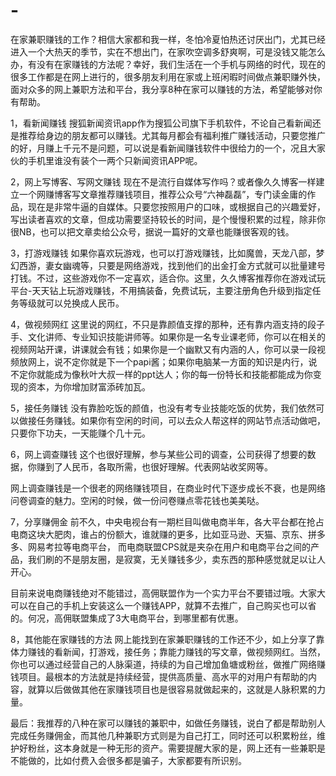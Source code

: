 # -
在家兼职赚钱的工作？相信大家都和我一样，冬怕冷夏怕热还讨厌出门，尤其已经进入一个大热天的季节，实在不想出门，在家吹空调多舒爽啊，可是没钱又能怎么办，有没有在家赚钱的方法呢？幸好，我们生活在一个手机与网络的时代，现在的很多工作都是在网上进行的，很多朋友利用在家或上班闲暇时间做点兼职赚外快，面对众多的网上兼职方法和平台，我分享8种在家可以赚钱的方法，希望能够对你有帮助。

1，看新闻赚钱
搜狐新闻资讯app作为搜狐公司旗下手机软件，不论自己看新闻还是推荐给身边的朋友都可以赚钱。尤其每月都会有福利推广赚钱活动，只要您推广的好，月赚上千元不是问题，可以说是看新闻赚钱软件中很给力的一个，况且大家伙的手机里谁没有装个一两个只新闻资讯APP呢。

2，网上写博客、写网文赚钱
现在不是流行自媒体写作吗？或者像久久博客一样建立一个网赚博客写文章推荐赚钱项目，推荐公众号“六神磊磊”，专门读金庸的作品，现在是非常牛逼的自媒体。只要您按照用户的口味，或根据自己的兴趣爱好，写出读者喜欢的文章，但成功需要坚持较长的时间，是个慢慢积累的过程，除非你很NB，也可以把文章卖给公众号，据说一篇好的文章也能赚很客观的钱。

3，打游戏赚钱
如果你喜欢玩游戏，也可以打游戏赚钱，比如魔兽，天龙八部，梦幻西游，妻女幽魂等，只要是网络游戏，找到他们的出金打金方式就可以批量建号打钱。不过，这些游戏你不一定喜欢，适合你。这里，久久博客推荐你在游戏试玩平台-天天钻上玩游戏赚钱，不用搞装备，免费试玩，主要注册角色升级到指定任务等级就可以兑换成人民币。

4，做视频网红
这里说的网红，不只是靠颜值支撑的那种，还有靠内涵支持的段子手、文化讲师、专业知识技能讲师等。如果你是一名专业课老师，你可以在相关的视频网站开课，讲课就会有钱；如果你是一个幽默又有内涵的人，你可以录一段视频放网上，说不定你就是下一个papi酱；如果你电脑某一方面的知识是内行，说不定你就能成为像秋叶大叔一样的ppt达人；你的每一份特长和技能都能成为你变现的资本，为你增加财富添砖加瓦。

5，接任务赚钱
没有靠脸吃饭的颜值，也没有考专业技能吃饭的优势，我们依然可以做接任务赚钱。如果你有空闲的时间，可以去众人帮这样的网站节点活动做吧，只要你下功夫，一天能赚个几十元。

6，网上调查赚钱
这个也很好理解，参与某些公司的调查，公司获得了想要的数据，你赚到了人民币，各取所需，也很好理解。代表网站收奖网等。

网上调查赚钱是一个很老的网络赚钱项目，在商业时代下逐步成长不衰，也是网络问卷调查的魅力。空闲的时候，做一份问卷赚点零花钱也美美哒。

7，分享赚佣金
前不久，中央电视台有一期栏目叫做电商半年，各大平台都在抢占电商这块大肥肉，谁占的份额大，谁就赚的更多，比如亚马逊、天猫、京东、拼多多、网易考拉等电商平台，
而电商联盟CPS就是夹杂在用户和电商平台之间的产品，我们刷的不是朋友圈，是寂寞，无关赚钱多少，卖东西的那种感觉就足以让人开心。

目前来说电商赚钱绝对不能错过，高佣联盟作为一个实力平台不要错过哦。大家大可以在自己的手机上安装这么一个赚钱APP，就算不去推广，自己购买也可以省的。何况，高佣联盟集成了3大电商平台，到哪里都有优惠。

8，其他能在家赚钱的方法
网上能找到在家兼职赚钱的工作还不少，如上分享了靠体力赚钱的看新闻，打游戏，接任务；靠能力赚钱的写文章，做视频网红。当然，你也可以通过经营自己的人脉渠道，持续的为自己增加鱼塘或粉丝，做推广网络赚钱项目。最根本的方法就是持续经营，提供高质量、高水平的对用户有帮助的内容，就算以后做做其他在家赚钱项目也是很容易就做起来的，这就是人脉积累的力量。

最后：我推荐的八种在家可以赚钱的兼职中，如做任务赚钱，说白了都是帮助别人完成任务赚佣金，而其他几种兼职方式则是为自己打工，同时还可以积累粉丝，维护好粉丝，这本身就是一种无形的资产。需要提醒大家的是，网上还有一些兼职是不能做的，比如付费入会很多都是骗子，大家都要有所识别。
